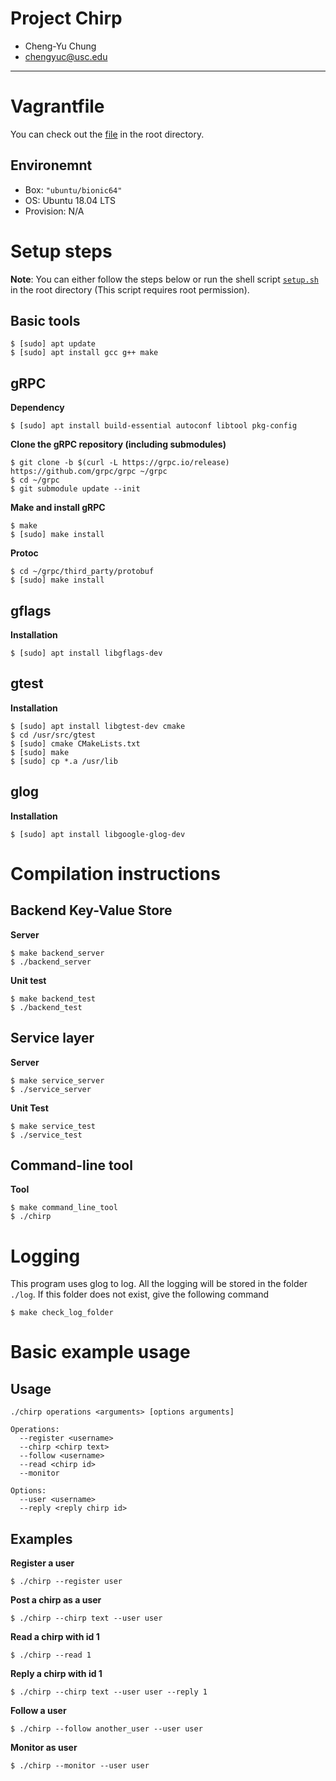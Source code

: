 # Project Chirp
* Cheng-Yu Chung
* chengyuc@usc.edu

---

# Vagrantfile
You can check out the [file](Vagrantfile) in the root directory.

## Environemnt
* Box: ```"ubuntu/bionic64"```
* OS: Ubuntu 18.04 LTS
* Provision: N/A

# Setup steps
**Note**: You can either follow the steps below or run the shell script [```setup.sh```](setup.sh) in the root directory (This script requires root permission).

## Basic tools
```shell
$ [sudo] apt update
$ [sudo] apt install gcc g++ make
```

## gRPC

**Dependency**
```shell
$ [sudo] apt install build-essential autoconf libtool pkg-config
```
**Clone the gRPC repository (including submodules)**
```shell
$ git clone -b $(curl -L https://grpc.io/release) https://github.com/grpc/grpc ~/grpc
$ cd ~/grpc
$ git submodule update --init
```
**Make and install gRPC**
```shell
$ make
$ [sudo] make install
```
**Protoc**
```shell
$ cd ~/grpc/third_party/protobuf
$ [sudo] make install
```

## gflags
**Installation**
```shell
$ [sudo] apt install libgflags-dev
```

## gtest
**Installation**
```shell
$ [sudo] apt install libgtest-dev cmake
$ cd /usr/src/gtest
$ [sudo] cmake CMakeLists.txt
$ [sudo] make
$ [sudo] cp *.a /usr/lib
```

## glog
**Installation**
```shell
$ [sudo] apt install libgoogle-glog-dev
```

# Compilation instructions
## Backend Key-Value Store
**Server**
```shell
$ make backend_server
$ ./backend_server
```

**Unit test**
```shell
$ make backend_test
$ ./backend_test
```

## Service layer
**Server**
```shell
$ make service_server
$ ./service_server
```
**Unit Test**
```shell
$ make service_test
$ ./service_test
```

## Command-line tool
**Tool**
```shell
$ make command_line_tool
$ ./chirp
```

# Logging
This program uses glog to log. All the logging will be stored in the folder ```./log```. If this folder does not exist, give the following command
```
$ make check_log_folder
```

# Basic example usage
## Usage
```
./chirp operations <arguments> [options arguments]

Operations:
  --register <username>
  --chirp <chirp text>
  --follow <username>
  --read <chirp id>
  --monitor

Options:
  --user <username>
  --reply <reply chirp id>
```

## Examples
**Register a user**
```shell
$ ./chirp --register user
```

**Post a chirp as a user**
```shell
$ ./chirp --chirp text --user user
```

**Read a chirp with id 1**
```shell
$ ./chirp --read 1
```

**Reply a chirp with id 1**
```shell
$ ./chirp --chirp text --user user --reply 1
```

**Follow a user**
```shell
$ ./chirp --follow another_user --user user
```

**Monitor as user**
```shell
$ ./chirp --monitor --user user
```
